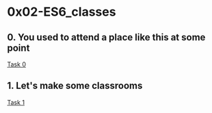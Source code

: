 # 0x02-ES6_classes
## 0. You used to attend a place like this at some point
[Task 0](./0-classroom.js)
## 1. Let's make some classrooms
[Task 1](./1-make_classrooms.js)
